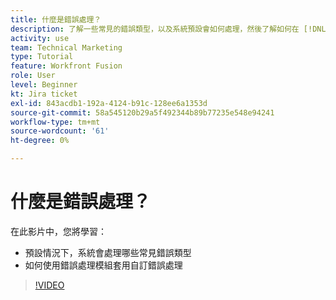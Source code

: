 ```yaml
---
title: 什麼是錯誤處理？
description: 了解一些常見的錯誤類型，以及系統預設會如何處理，然後了解如何在 [!DNL Adobe Workfront Fusion].
activity: use
team: Technical Marketing
type: Tutorial
feature: Workfront Fusion
role: User
level: Beginner
kt: Jira ticket
exl-id: 843acdb1-192a-4124-b91c-128ee6a1353d
source-git-commit: 58a545120b29a5f492344b89b77235e548e94241
workflow-type: tm+mt
source-wordcount: '61'
ht-degree: 0%

---
```


# 什麼是錯誤處理？

在此影片中，您將學習：

* 預設情況下，系統會處理哪些常見錯誤類型
* 如何使用錯誤處理模組套用自訂錯誤處理

>[!VIDEO](https://video.tv.adobe.com/v/335304/?quality=12)

